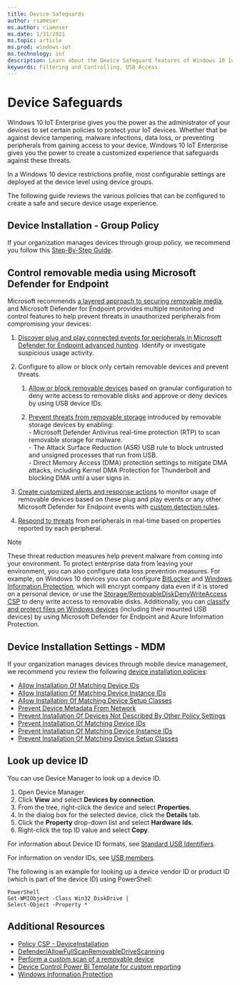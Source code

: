 ```yaml
---
title: Device Safeguards
author: rsameser
ms.author: riameser
ms.date: 1/31/2021
ms.topic: article
ms.prod: windows-iot
ms.technology: iot
description: Learn about the Device Safeguard features of Windows 10 IoT Enterprise.
keywords: Filtering and Controlling, USB Access
---
```


# Device Safeguards
Windows 10 IoT Enterprise gives you the power as the administrator of your devices to set certain policies to protect your IoT devices. Whether that be against device tampering, malware infections, data loss, or preventing peripherals from gaining access to your device, Windows 10 IoT Enterprise gives you the power to create a customized experience that safeguards against these threats.

In a Windows 10 device restrictions profile, most configurable settings are deployed at the device level using device groups.

The following guide reviews the various policies that can be configured to create a safe and secure device usage experience.

## Device Installation - Group Policy
If your organization manages devices through group policy, we recommend you follow this [Step-By-Step Guide](https://docs.microsoft.com/previous-versions/dotnet/articles/bb530324(v=msdn.10)).


## Control removable media using Microsoft Defender for Endpoint
Microsoft recommends [a layered approach to securing removable media](https://aka.ms/devicecontrolblog), and Microsoft Defender for Endpoint provides multiple monitoring and control features to help prevent threats in unauthorized peripherals from compromising your devices:

1. [Discover plug and play connected events for peripherals in Microsoft Defender for Endpoint advanced hunting](https://docs.microsoft.com/windows/security/threat-protection/device-control/control-usb-devices-using-intune#discover-plug-and-play-connected-events). Identify or investigate suspicious usage activity.

2. Configure to allow or block only certain removable devices and prevent threats.
    1. [Allow or block removable devices](https://docs.microsoft.com/windows/security/threat-protection/device-control/control-usb-devices-using-intune#allow-or-block-removable-devices) based on granular configuration to deny write access to removable disks and approve or deny devices by using USB device IDs.

    2. [Prevent threats from removable storage](https://docs.microsoft.com/windows/security/threat-protection/device-control/control-usb-devices-using-intune#prevent-threats-from-removable-storage) introduced by removable storage devices by enabling:  
           - Microsoft Defender Antivirus real-time protection (RTP) to scan removable storage for malware.  
           - The Attack Surface Reduction (ASR) USB rule to block untrusted and unsigned processes that run from USB.  
           - Direct Memory Access (DMA) protection settings to mitigate DMA attacks, including Kernel DMA Protection for Thunderbolt and blocking DMA until a user signs in.  

3. [Create customized alerts and response actions](https://docs.microsoft.com/windows/security/threat-protection/device-control/control-usb-devices-using-intune#create-customized-alerts-and-response-actions) to monitor usage of removable devices based on these plug and play events or any other Microsoft Defender for Endpoint events with [custom detection rules](https://docs.microsoft.com/windows/security/threat-protection/microsoft-defender-atp/custom-detection-rules).

4. [Respond to threats](https://docs.microsoft.com/windows/security/threat-protection/device-control/control-usb-devices-using-intune#respond-to-threats) from peripherals in real-time based on properties reported by each peripheral.

>[!NOTE]
>
>These threat reduction measures help prevent malware from coming into your environment. To protect enterprise data from leaving your environment, you can also configure data loss prevention measures. For example, on Windows 10 devices you can configure [BitLocker](https://docs.microsoft.com/windows/security/information-protection/bitlocker/bitlocker-overview) and [Windows Information Protection](https://docs.microsoft.com/windows/security/information-protection/windows-information-protection/create-wip-policy-using-intune-azure), which will encrypt company data even if it is stored on a personal device, or use the [Storage/RemovableDiskDenyWriteAccess CSP](https://docs.microsoft.com/windows/client-management/mdm/policy-csp-storage#storage-removablediskdenywriteaccess) to deny write access to removable disks. Additionally, you can [classify and protect files on Windows devices](https://docs.microsoft.com/windows/security/threat-protection/windows-defender-atp/information-protection-in-windows-overview) (including their mounted USB devices) by using Microsoft Defender for Endpoint and Azure Information Protection.


## Device Installation Settings - MDM
If your organization manages devices through mobile device management, we recommend you review the following [device installation policies](https://docs.microsoft.com/windows/client-management/mdm/policy-csp-deviceinstallation):

* [Allow Installation Of Matching Device IDs](https://docs.microsoft.com/windows/client-management/mdm/policy-csp-deviceinstallation#deviceinstallation-allowinstallationofmatchingdeviceids)
* [Allow Installation Of Matching Device Instance IDs](https://docs.microsoft.com/windows/client-management/mdm/policy-csp-deviceinstallation#deviceinstallation-allowinstallationofmatchingdeviceinstanceids)
* [Allow Installation Of Matching Device Setup Classes](https://docs.microsoft.com/windows/client-management/mdm/policy-csp-deviceinstallation#deviceinstallation-allowinstallationofmatchingdevicesetupclasses)
* [Prevent Device Metadata From Network](https://docs.microsoft.com/windows/client-management/mdm/policy-csp-deviceinstallation#deviceinstallation-preventdevicemetadatafromnetwork)
* [Prevent Installation Of Devices Not Described By Other Policy Settings](https://docs.microsoft.com/windows/client-management/mdm/policy-csp-deviceinstallation#deviceinstallation-preventinstallationofdevicesnotdescribedbyotherpolicysettings)
* [Prevent Installation Of Matching Device IDs](https://docs.microsoft.com/windows/client-management/mdm/policy-csp-deviceinstallation#deviceinstallation-preventinstallationofmatchingdeviceids)
* [Prevent Installation Of Matching Device Instance IDs](https://docs.microsoft.com/windows/client-management/mdm/policy-csp-deviceinstallation#deviceinstallation-preventinstallationofmatchingdeviceinstanceids)
* [Prevent Installation Of Matching Device Setup Classes](https://docs.microsoft.com/windows/client-management/mdm/policy-csp-deviceinstallation#deviceinstallation-preventinstallationofmatchingdevicesetupclasses)


## Look up device ID
You can use Device Manager to look up a device ID.

1. Open Device Manager.
2. Click **View** and select **Devices by connection**.
3. From the tree, right-click the device and select **Properties**.
4. In the dialog box for the selected device, click the **Details** tab.
5. Click the **Property** drop-down list and select **Hardware Ids**.
6. Right-click the top ID value and select **Copy**.

For information about Device ID formats, see [Standard USB Identifiers](https://docs.microsoft.com/windows-hardware/drivers/install/standard-usb-identifiers).

For information on vendor IDs, see [USB members](https://www.usb.org/members).

The following is an example for looking up a device vendor ID or product ID (which is part of the device ID) using PowerShell:
```
PowerShell
Get-WMIObject -Class Win32_DiskDrive |
Select-Object -Property *
```

## Additional Resources  
* [Policy CSP - DeviceInstallation](https://docs.microsoft.com/windows/client-management/mdm/policy-csp-deviceinstallation)
* [Defender/AllowFullScanRemovableDriveScanning](https://docs.microsoft.com/windows/client-management/mdm/policy-csp-defender#defender-allowfullscanremovabledrivescanning)
* [Perform a custom scan of a removable device](https://aka.ms/scanusb)
* [Device Control Power BI Template for custom reporting](https://github.com/microsoft/MDATP-PowerBI-Templates)
* [Windows Information Protection](https://docs.microsoft.com/windows/security/information-protection/windows-information-protection/create-wip-policy-using-intune-azure)
